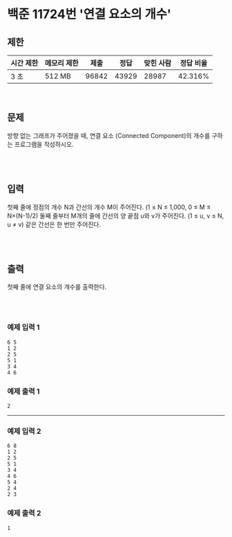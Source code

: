 # 백준 11724번 '연결 요소의 개수'

## 제한
|시간 제한|메모리 제한|제출|정답|맞힌 사람|정답 비율|
|------|------|---|---|----|----|
|3 초|512 MB|96842|43929|28987|42.316%|

<br>

## 문제
방향 없는 그래프가 주어졌을 때, 연결 요소 (Connected Component)의 개수를 구하는 프로그램을 작성하시오.

<br><br>

## 입력
첫째 줄에 정점의 개수 N과 간선의 개수 M이 주어진다. (1 ≤ N ≤ 1,000, 0 ≤ M ≤ N×(N-1)/2) 둘째 줄부터 M개의 줄에 간선의 양 끝점 u와 v가 주어진다. (1 ≤ u, v ≤ N, u ≠ v) 같은 간선은 한 번만 주어진다.

<br><br>

## 출력
첫째 줄에 연결 요소의 개수를 출력한다.

<br><br>
### 예제 입력 1
```
6 5
1 2
2 5
5 1
3 4
4 6
```
### 예제 출력 1
```
2
```
<hr>

### 예제 입력 2
```
6 8
1 2
2 5
5 1
3 4
4 6
5 4
2 4
2 3
```
### 예제 출력 2
```
1
```